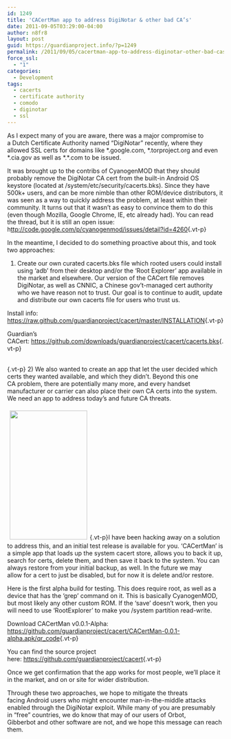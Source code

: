 ```yaml
---
id: 1249
title: 'CACertMan app to address DigiNotar & other bad CA’s'
date: 2011-09-05T03:29:00-04:00
author: n8fr8
layout: post
guid: https://guardianproject.info/?p=1249
permalink: /2011/09/05/cacertman-app-to-address-diginotar-other-bad-cas/
force_ssl:
  - "1"
categories:
  - Development
tags:
  - cacerts
  - certificate authority
  - comodo
  - diginotar
  - ssl
---
```

As I expect many of you are aware, there was a major compromise to a Dutch Certificate Authority named “DigiNotar” recently, where they allowed SSL certs for domains like \*.google.com, \*.torproject.org and even \*.cia.gov as well as \*.*.com to be issued.

It was brought up to the contribs of CyanogenMOD that they should probably remove the DigiNotar CA cert from the built-in Android OS keystore (located at /system/etc/security/cacerts.bks). Since they have 500k+ users, and can be more nimble than other ROM/device distributors, it was seen as a way to quickly address the problem, at least within their community. It turns out that it wasn’t as easy to convince them to do this (even though Mozilla, Google Chrome, IE, etc already had). You can read the thread, but it is still an open issue:  
h<ttp://code.google.com/p/cyanogenmod/issues/detail?id=4260>{.vt-p}

In the meantime, I decided to do something proactive about this, and took two approaches:

1) Create our own curated cacerts.bks file which rooted users could install using ‘adb’ from their desktop and/or the ‘Root Explorer’ app available in the market and elsewhere. Our version of the CACert file removes DigiNotar, as well as CNNIC, a Chinese gov’t-managed cert authority who we have reason not to trust. Our goal is to continue to audit, update and distribute our own cacerts file for users who trust us.

Install info: <https://raw.github.com/guardianproject/cacert/master/INSTALLATION>{.vt-p}

Guardian’s CACert: <https://github.com/downloads/guardianproject/cacert/cacerts.bks>{.vt-p}

[  
](https://guardianproject.info/wp-content/uploads/2011/09/device-2011-09-04-232720.png){.vt-p} 2) We also wanted to create an app that let the user decided which certs they wanted available, and which they didn’t. Beyond this one CA problem, there are potentially many more, and every handset manufacturer or carrier can also place their own CA certs into the system. We need an app to address today’s and future CA threats.

[<img class="alignleft size-medium wp-image-1254" style="margin: 6px;" title="device-2011-09-04-232720" src="https://guardianproject.info/wp-content/uploads/2011/09/device-2011-09-04-232720-180x300.png" alt="" width="180" height="300" srcset="https://guardianproject.info/wp-content/uploads/2011/09/device-2011-09-04-232720-180x300.png 180w, https://guardianproject.info/wp-content/uploads/2011/09/device-2011-09-04-232720.png 480w" sizes="(max-width: 180px) 100vw, 180px" />](https://guardianproject.info/wp-content/uploads/2011/09/device-2011-09-04-232720.png){.vt-p}I have been hacking away on a solution to address this, and an initial test release is available for you. ‘CACertMan’ is a simple app that loads up the system cacert store, allows you to back it up, search for certs, delete them, and then save it back to the system. You can always restore from your initial backup, as well. In the future we may allow for a cert to just be disabled, but for now it is delete and/or restore.

Here is the first alpha build for testing. This does require root, as well as a device that has the ‘grep’ command on it. This is basically CyanogenMOD, but most likely any other custom ROM. If the ‘save’ doesn’t work, then you will need to use ‘RootExplorer’ to make you /system partition read-write.

Download CACertMan v0.0.1-Alpha: <https://github.com/guardianproject/cacert/CACertMan-0.0.1-alpha.apk/qr_code>{.vt-p}

You can find the source project here: <https://github.com/guardianproject/cacert>{.vt-p}

Once we get confirmation that the app works for most people, we’ll place it in the market, and on or site for wider distribution.

Through these two approaches, we hope to mitigate the threats facing Android users who might encounter man-in-the-middle attacks enabled through the DigiNotar exploit. While many of you are presumably in “free” countries, we do know that may of our users of Orbot, Gibberbot and other software are not, and we hope this message can reach them.